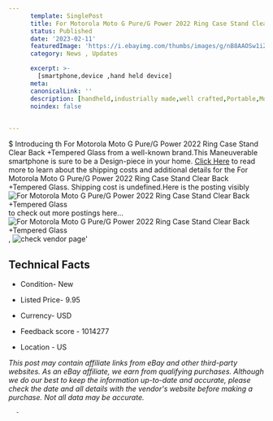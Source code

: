 ```yaml
---
      template: SinglePost
      title: For Motorola Moto G Pure/G Power 2022 Ring Case Stand Clear Back +Tempered Glass
      status: Published
      date: '2023-02-11'
      featuredImage: 'https://i.ebayimg.com/thumbs/images/g/nB8AAOSw1iZhuGO4/s-l225.jpg'
      category: News , Updates

      excerpt: >-
        [smartphone,device ,hand held device]
      meta:
      canonicalLink: ''
      description: [handheld,industrially made,well crafted,Portable,Mobile,Compact,Convenient,Lightweight,Maneuverable,Man-portable,Miniature,Carriable,Hand-held,Light,Holdable,Transportable,Mobile device,Pocket-sized,On-the-go,Wireless,Cordless,Compact size,Convenient size, smartphone,device ,hand held device]
      noindex: false
      

---
```

$
      Introducing th For Motorola Moto G Pure/G Power 2022 Ring Case Stand Clear Back +Tempered Glass from a well-known brand.This Maneuverable smartphone is sure to be a Design-piece in your home. [Click Here](https://www.ebay.com/itm/373802097319?hash=item5708575aa7%3Ag%3AnB8AAOSw1iZhuGO4&mkevt=1&mkcid=1&mkrid=711-53200-19255-0&campid=%253CePNCampaignId%253E&customid=%253CreferenceId%253E&toolid=10049) to read more to learn about the shipping costs and additional details for the For Motorola Moto G Pure/G Power 2022 Ring Case Stand Clear Back +Tempered Glass. Shipping cost is undefined.Here is the posting visibly ![For Motorola Moto G Pure/G Power 2022 Ring Case Stand Clear Back +Tempered Glass](https://i.ebayimg.com/thumbs/images/g/nB8AAOSw1iZhuGO4/s-l225.jpg) to check out more postings here... ![For Motorola Moto G Pure/G Power 2022 Ring Case Stand Clear Back +Tempered Glass](https://i.ebayimg.com/images/g/nB8AAOSw1iZhuGO4/s-l1600.jpg), ![check vendor page](https://origin-galleryplus.ebayimg.com/ws/web/373802097319_2_0_1/225x225.jpg,https://origin-galleryplus.ebayimg.com/ws/web/373802097319_3_0_1/225x225.jpg,https://origin-galleryplus.ebayimg.com/ws/web/373802097319_4_0_1/225x225.jpg,https://origin-galleryplus.ebayimg.com/ws/web/373802097319_5_0_1/225x225.jpg,https://origin-galleryplus.ebayimg.com/ws/web/373802097319_6_0_1/225x225.jpg,https://origin-galleryplus.ebayimg.com/ws/web/373802097319_7_0_1/225x225.jpg,https://origin-galleryplus.ebayimg.com/ws/web/373802097319_8_0_1/225x225.jpg,https://origin-galleryplus.ebayimg.com/ws/web/373802097319_9_0_1/225x225.jpg)'

      

 ## Technical Facts 



     
      

 - Condition- New 


      

 - Listed Price- 9.95 


      

 - Currency- USD 


      

 - Feedback score - 1014277 


      

 - Location - US 


      
      

 *_This post may contain affiliate links from eBay and other third-party websites. As an eBay affiliate, we earn from qualifying purchases. Although we do our best to keep the information up-to-date and accurate, please check the date and all details with the vendor's website before making a purchase. Not all data may be accurate._*




      -
